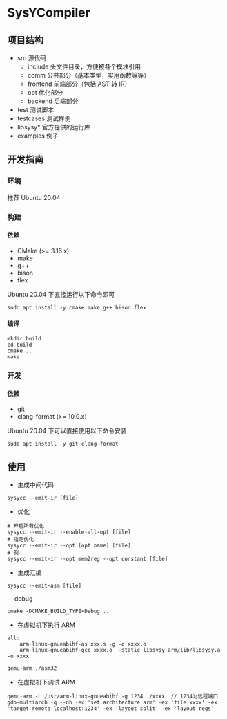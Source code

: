 # SysYCompiler

## 项目结构

- src 源代码
    - include 头文件目录，方便被各个模块引用
    - comm 公共部分（基本类型，实用函数等等）
    - frontend 前端部分（包括 AST 转 IR）
    - opt 优化部分
    - backend 后端部分
- test 测试脚本
- testcases 测试样例
- libsysy* 官方提供的运行库
- examples 例子


## 开发指南

### 环境

推荐 Ubuntu 20.04

### 构建

#### 依赖

- CMake (>= 3.16.x)
- make
- g++
- bison
- flex

Ubuntu 20.04 下直接运行以下命令即可

```shell
sudo apt install -y cmake make g++ bison flex
```

#### 编译

```shell
mkdir build
cd build
cmake ..
make
```

### 开发

#### 依赖

- git
- clang-format (>= 10.0.x)

Ubuntu 20.04 下可以直接使用以下命令安装

```shell
sudo apt install -y git clang-format
```

## 使用

- 生成中间代码

```shell
sysycc --emit-ir [file]
```

- 优化

```shell
# 开启所有优化
sysycc --emit-ir --enable-all-opt [file]
# 指定优化
sysycc --emit-ir --opt [opt name] [file]
# 例：
sysycc --emit-ir --opt mem2reg --opt constant [file]
```

- 生成汇编

```shell
sysycc --emit-asm [file]
```


-- debug
```
cmake -DCMAKE_BUILD_TYPE=Debug ..
```

- 在虚拟机下执行 ARM
```
all:
	arm-linux-gnueabihf-as xxx.s -g -o xxxx.o
	arm-linux-gnueabihf-gcc xxxx.o  -static libsysy-arm/lib/libsysy.a -o xxxx

qemu-arm ./asm32
```

- 在虚拟机下调试 ARM
```
qemu-arm -L /usr/arm-linux-gnueabihf -g 1234 ./xxxx  // 1234为远程端口
gdb-multiarch -q --nh -ex 'set architecture arm' -ex 'file xxxx' -ex 'target remote localhost:1234' -ex 'layout split' -ex 'layout regs'

```

